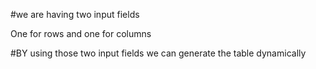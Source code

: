 #we are having two input fields 

One for rows and one for columns

#BY using those two input fields we can generate the table dynamically 